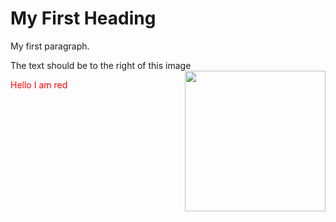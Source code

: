 <!DOCTYPE html>
<html>
<head>
<title>Page Title</title>
</head>
<body>

<h1>My First Heading</h1>
<p>My first paragraph.</p>
<p> </p>
<p> The text should be to the right of this image <img src="https://plus.unsplash.com/premium_photo-1738935667408-42e1eec024ec?q=80&w=2835&auto=format&fit=crop&ixlib=rb-4.0.3&ixid=M3wxMjA3fDB8MHxwaG90by1wYWdlfHx8fGVufDB8fHx8fA%3D%3D" style="float:right;width=150px;height:225px" </p>

<p style="color:red" title="Title">Hello I am red </p>
</body>
</html>




